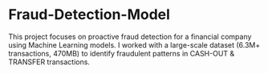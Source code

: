 # Fraud-Detection-Model
This project focuses on proactive fraud detection for a financial company using Machine Learning models.  I worked with a large-scale dataset (6.3M+ transactions, 470MB) to identify fraudulent patterns in CASH-OUT &amp; TRANSFER transactions.  
